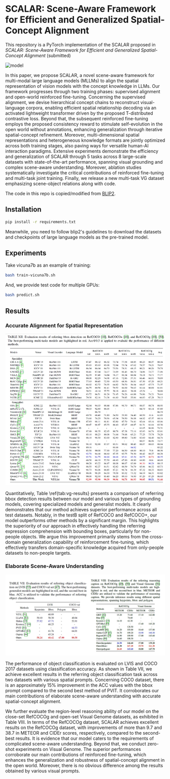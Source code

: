 # SCALAR: Scene-Aware Framework for Efficient and Generalized Spatial-Concept Alignment

This repository is a PyTorch implementation of the SCALAR proposed in *SCALAR: Scene-Aware Framework for Efficient and Generalized Spatial-Concept Alignment* (submitted)



![model](images/model.jpg)

In this paper, we propose SCALAR, a novel scene-aware framework for multi-modal large language models (MLLMs) to align the spatial representation of vision models with the concept knowledge in LLMs. 
    Our framework progresses through two training phases: supervised alignment and open-world reinforced fine-tuning.
    Concerning the supervised alignment, we devise hierarchical concept chains to reconstruct visual-language corpora, enabling efficient spatial relationship decoding via an activated lightweight transformer driven by the proposed T-distributed contrastive loss. 
    Beyond that, the subsequent reinforced fine-tuning employs the proposed consistency reward to stimulate self-evolution in the open world without annotations, enhancing generalization through iterative spatial-concept refinement. 
    Moreover, multi-dimensional spatial representations and heterogeneous knowledge formats are jointly optimized across both training stages, also paving ways for versatile human-AI interaction paradigms. 
    Extensive experiments demonstrate the efficiency and generalization of SCALAR through 5 tasks across 8 large-scale datasets with state-of-the-art performance, spanning visual grounding and complex scene-aware understanding. Moreover, ablation studies systematically investigate the critical contributions of reinforced fine-tuning and multi-task joint training. 
    Finally, we release a new multi-task VG dataset emphasizing scene-object relations along with code.


The code in this repo is copied/modified from [BLIP2](https://github.com/salesforce/LAVIS).


## Installation

```bash
pip install -r requirements.txt
```

Meanwhile, you need to follow blip2's guidelines to download the datasets and checkpoints of large language models as the pre-trained model. 


## Experiments

Take vicuna7b as an example of training:

```bash
bash train-vicuna7b.sh
```

And, we provide test code for multiple GPUs:


```bash
bash predict.sh
```



## Results


### Accurate Alignment for Spatial Representation

![exp-RBD](images/RBD.png)

Quantitatively, Table \ref{tab:vg-results} presents a comparison of referring bbox detection results between our model and various types of grounding models, covering specialized models and generalist models. It clearly demonstrates that our method achieves superior performance across all test datasets. Notably, in the testB split of RefCOCO and RefCOCO+, our model outperforms other methods by a significant margin. This highlights the superiority of our approach in effectively handling the referring expression comprehension with bounding boxes, particularly for non-people objects. We argue this improvement primarily stems from the cross-domain generalization capability of reinforcement fine-tuning, which effectively transfers domain-specific knowledge acquired from only-people datasets to non-people targets.


### Elaborate Scene-Aware Understanding


![exp-RBD](images/RR.png)


The performance of object classification is evaluated on LVIS and COCO 2017 datasets using classification accuracy. As shown in Table VII, we achieve excellent results in the referring object classification task across two datasets with various spatial prompts. Concerning COCO dataset, there is an approximately 15% improvement in the ACC values with the bbox prompt compared to the second best method of PVIT. It corroborates our main contributions of elaborate scene-aware understanding with accurate spatial-concept alignment.


We further evaluate the region-level reasoning ability of our model on the close-set RefCOCOg and open-set Visual Genome datasets, as exhibited in Table VIII. In terms of the RefCOCOg dataset, SCALAR achieves excellent results on the RefCOCOg dataset, with improvements of more than 9.7 and 38.7 in METEOR and CIDEr scores, respectively, compared to the second-best results. It is evidence that our model caters to the requirements of complicated scene-aware understanding. Beyond that, we conduct zero-shot experiments on Visual Genome. The superior performances corroborate our main contributions of reinforced fine-tuning, which enhances the generalization and robustness of spatial-concept alignment in the open world. Moreover, there is no obvious difference among the results obtained by various visual prompts.
